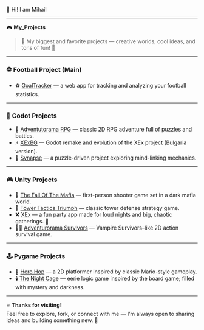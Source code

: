 👋 Hi! I am Mihail

---

🎮 **My_Projects**
> 💫 My biggest and favorite projects — creative worlds, cool ideas, and tons of fun! 💫

---




### ⚽ **Football Project (Main)**
- ⚽ [GoalTracker](https://github.com/MihailJordanov/GoalTracker) — a web app for tracking and analyzing your football statistics.

---

### 🧩 **Godot Projects**
- 🏰 [Adventutorama RPG](https://github.com/MihailJordanov/AdventutoramaRPG) — classic 2D RPG adventure full of puzzles and battles.  
- ⚡ [XExBG](https://github.com/MihailJordanov/XExBG) — Godot remake and evolution of the XEx project (Bulgaria version).  
- 🧠 [Synapse](https://github.com/MihailJordanov/Synapse) — a puzzle-driven project exploring mind-linking mechanics.

---

### 🎮 **Unity Projects**
- 🔫 [The Fall Of The Mafia](https://github.com/MihailJordanov/The-Fall-Of-The-Mafia) — first-person shooter game set in a dark mafia world.  
- 🏰 [Tower Tactics Triumph](https://github.com/MihailJordanov/Tower-Tactics-Triumph) — classic tower defense strategy game.  
- ❌ [XEx](https://github.com/MihailJordanov/XEx) — a fun party app made for loud nights and big, chaotic gatherings. 🎉
- 🧛‍♂️ [Adventurorama Survivors](https://github.com/MihailJordanov/Adventurorama-Survivors) — Vampire Survivors–like 2D action survival game.

---

### 🕹️ **Pygame Projects**
- 🍄 [Hero Hop](https://github.com/MihailJordanov/Hero-Hop) — a 2D platformer inspired by classic Mario-style gameplay.  
- 🕯️ [The Night Cage](https://github.com/MihailJordanov/The-Night-Cage) — eerie logic game inspired by the board game; filled with mystery and darkness.

---

⭐ **Thanks for visiting!**  
Feel free to explore, fork, or connect with me — I’m always open to sharing ideas and building something new. 🤝  
